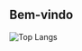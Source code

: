 ## Bem-vindo

![Top Langs](https://github-readme-stats.vercel.app/api/top-langs/?username=jef-nunes&layout=donut&stats_format=bytes&hide=html,css&custom_title=Linguagens%20mais%20utilizadas&theme=react&hide_border=true&title_color=ffffff)
